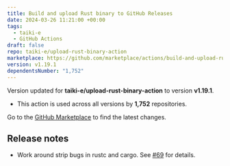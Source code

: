```yaml
---
title: Build and upload Rust binary to GitHub Releases
date: 2024-03-26 11:21:00 +00:00
tags:
  - taiki-e
  - GitHub Actions
draft: false
repo: taiki-e/upload-rust-binary-action
marketplace: https://github.com/marketplace/actions/build-and-upload-rust-binary-to-github-releases
version: v1.19.1
dependentsNumber: "1,752"
---
```



Version updated for **taiki-e/upload-rust-binary-action** to version **v1.19.1**.
- This action is used across all versions by **1,752** repositories.

Go to the [GitHub Marketplace](https://github.com/marketplace/actions/build-and-upload-rust-binary-to-github-releases) to find the latest changes.

## Release notes

- Work around strip bugs in rustc and cargo. See [#69](https://github.com/taiki-e/upload-rust-binary-action/pull/69) for details.
